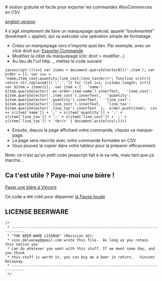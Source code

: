 
# olution gratuite et facile pour exporter les commandes WooCommerces en CSV

[english version](README.md)

Il s'agit simplement de faire un marquepage spécial, appelé "bookmarklet" (bookmark + applet), qui va exécuter une opération simple de formatage.

* Créez un marquepage vers n'importe quel lien. Par exemple, avec un click droit sur: [Exporter Commande](https://github.com/centime/woocommerce-order-export-free)
* Modifiez la cible du marquepage (clic droit > modifier...)
* Au lieu de l'url http..., mettez le code suivant:

```
javascript:(()=>{ var items = document.querySelectorAll('.item'); var order = []; var csv = "name;item_cost;quantity;line_cost;line_tax<br/>"; function s(str){ return str.replaceAll(';',',')} for (let i=1; i<items.length; i++){  var $item = items[i];  var item = {   'name': $item.querySelector('.wc-order-item-name').innerText,   'item_cost': $item.querySelector('.item_cost').innerText,   'quantity': $item.querySelector('.quantity').innerText,   'line_cost': $item.querySelector('.line_cost').innerText,   'line_tax': $item.querySelector('.line_tax').innerText  };  order.push(item);  csv += s(item['name']) + ';' + s(item['quantity']) + ';' + s(item['line_tax']) + ';' + s(item['line_cost']) + ';' + s(item['line_tax']) + '<br/>' } document.write(csv);})()
```

* Ensuite, depuis la page affichant votre commande, cliquez ce marque-page. 
* La page sera réecrite avec votre commande formatée en CSV
* Vous pouvez la copier dans votre tableur pour la préparer efficacement.

Note: ce n'est qu'un petit code javascript fait à la va-vite, mais tant que ça marche...


## Ca t'est utile ? Paye-moi une bière !

[Payer une bière à Vincent](https://paypal.me/VincentDelaunay)


Ce code a été créé pour dépanner [la Pause locale](https://boutique.lapauseduperche.fr/)


## LICENSE BEERWARE

```
/*
 * ----------------------------------------------------------------------------
 * "THE BEER-WARE LICENSE" (Revision 42):
 * vinc.delaunay@gmail.com wrote this file.  As long as you retain this notice you
 * can do whatever you want with this stuff. If we meet some day, and you think
 * this stuff is worth it, you can buy me a beer in return.   Vincent Delaunay.
 * ----------------------------------------------------------------------------
 */
```